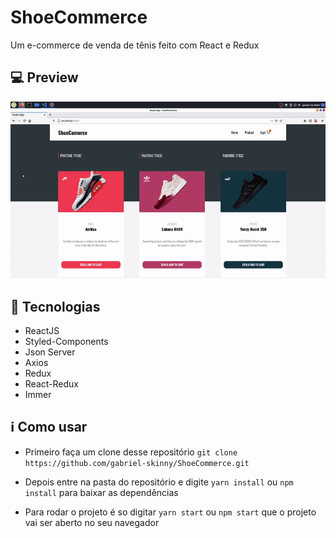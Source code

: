 # ShoeCommerce
Um e-commerce de venda de tênis feito com React e Redux

## :computer: Preview 

![Demo CountPages alpha](/preview.gif)


## :rocket: Tecnologias

- ReactJS
- Styled-Components
- Json Server
- Axios
- Redux
- React-Redux
- Immer

## :information_source: Como usar

  - Primeiro faça um clone desse repositório `git clone https://github.com/gabriel-skinny/ShoeCommerce.git`
  
  - Depois entre na pasta do repositório e digite `yarn install` ou `npm install` para baixar as dependências
  
  - Para rodar o projeto é so digitar `yarn start` ou `npm start` que o projeto vai ser aberto no seu navegador
